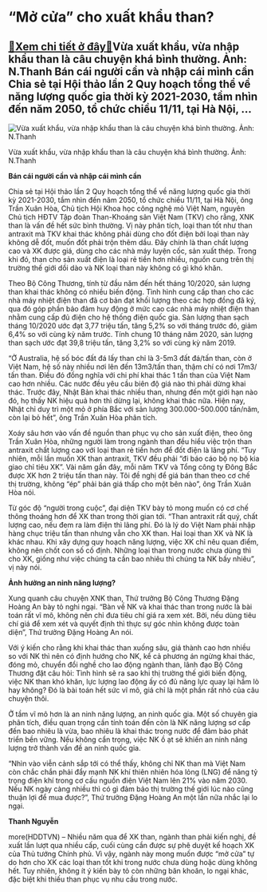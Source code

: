 “Mở cửa” cho xuất khẩu than?
============================

[:gift:Xem chi tiết ở đây:gift:](https://hddtvn.com/mo-cua-cho-xuat-khau-than/)Vừa xuất khẩu, vừa nhập khẩu than là câu chuyện khá bình thường. Ảnh: N.Thanh Bán cái người cần và nhập cái mình cần Chia sẻ tại Hội thảo lần 2 Quy hoạch tổng thể về năng lượng quốc gia thời kỳ 2021-2030, tầm nhìn đến năm 2050, tổ chức chiều 11/11, tại Hà Nội, …
----------------------------------------------------------------------------------------------------------------------------------------------------------------------------------------------------------------------------------------------------------------------





![Vừa xuất khẩu, vừa nhập khẩu than là câu chuyện khá bình thường.  	Ảnh: N.Thanh](https://hddtvn.com/wp-content/uploads/2021/01/4958_11-3502_z2090270683388_d00d97bc2f6c25ebc44479b676027caa.jpg "Vừa xuất khẩu, vừa nhập khẩu than là câu chuyện khá bình thường.  	Ảnh: N.Thanh")


Vừa xuất khẩu, vừa nhập khẩu than là câu chuyện khá bình thường. Ảnh: N.Thanh



**Bán cái người cần và nhập cái mình cần**


Chia sẻ tại Hội thảo lần 2 Quy hoạch tổng thể về năng lượng quốc gia thời kỳ 2021-2030, tầm nhìn đến năm 2050, tổ chức chiều 11/11, tại Hà Nội, ông Trần Xuân Hòa, Chủ tịch Hội Khoa học công nghệ mỏ Việt Nam, nguyên Chủ tịch HĐTV Tập đoàn Than-Khoáng sản Việt Nam (TKV) cho rằng, XNK than là vấn đề hết sức bình thường. Vị này phân tích, loại than tốt như than antraxit mà TKV khai thác không phải dùng cho đốt điện bởi loại than này không dễ đốt, muốn đốt phải trộn thêm dầu. Đây chính là than chất lượng cao và XK được giá, dùng cho các nhà máy luyện cốc, sản xuất thép. Trong khi đó, than cho sản xuất điện là loại rẻ tiền hơn nhiều, nguồn cung trên thị trường thế giới dồi dào và NK loại than này không có gì khó khăn.





Theo Bộ Công Thương, tính từ đầu năm đến hết tháng 10/2020, sản lượng than khai thác không có nhiều biến động. Tình hình cung cấp than cho các nhà máy nhiệt điện than đã cơ bản đạt khối lượng theo các hợp đồng đã ký, qua đó góp phần bảo đảm huy động ở mức cao các nhà máy nhiệt điện than nhằm cung cấp đủ điện cho hệ thống điện quốc gia. Sản lượng than sạch tháng 10/2020 ước đạt 3,77 triệu tấn, tăng 5,2% so với tháng trước đó, giảm 6,4% so với cùng kỳ năm trước. Tính chung 10 tháng năm 2020, sản lượng than sạch ước đạt 39,8 triệu tấn, tăng 3,2% so với cùng kỳ năm 2019.



“Ở Australia, hệ số bóc đất đá lấy than chỉ là 3-5m3 đất đá/tấn than, còn ở Việt Nam, hệ số này nhiều nơi lên đến 13m3/tấn than, thậm chí có nơi 17m3/ tấn than. Điều đó đồng nghĩa với chi phí khai thác 1 tấn than của Việt Nam cao hơn nhiều. Các nước đều yêu cầu biên độ giá nào thì phải dừng khai thác. Trước đây, Nhật Bản khai thác nhiều than, nhưng đến một giới hạn nào đó, họ thấy NK hiệu quả hơn thì dừng lại, không khai thác nữa. Hiện nay, Nhật chỉ duy trì một mỏ ở phía Bắc với sản lượng 300.000-500.000 tấn/năm, còn lại bỏ hết”, ông Trần Xuân Hòa phân tích.


Xoáy sâu hơn vào vấn đề nguồn than phục vụ cho sản xuất điện, theo ông Trần Xuân Hòa, những người làm trong ngành than đều hiểu việc trộn than antraxit chất lượng cao với loại than rẻ tiền hơn để đốt điện là lãng phí. “Tuy nhiên, mỗi lần muốn XK than antraxit, TKV đều phải “đi báo cáo bộ nọ bộ kia giao chỉ tiêu XK”. Vài năm gần đây, mỗi năm TKV và Tổng công ty Đông Bắc được XK hơn 2 triệu tấn than này. Tôi đề nghị để giá bán than theo cơ chế thị trường, không “ép” phải bán giá thấp cho một bên nào”, ông Trần Xuân Hòa nói.


Từ góc độ “người trong cuộc”, đại diện TKV bày tỏ mong muốn có cơ chế thông thoáng hơn để XK than trong thời gian tới. “Than antraxit rất quý, chất lượng cao, nếu đem ra làm điện thì lãng phí. Đó là lý do Việt Nam phải nhập hàng chục triệu tấn than nhưng vẫn cho XK than. Hai loại than XK và NK là khác nhau. Khi xây dựng quy hoạch năng lượng, việc XK chỉ nêu quan điểm, không nên chốt con số cố định. Những loại than trong nước chưa dùng thì cho XK, giống như việc chúng ta cần bao nhiêu thì chúng ta NK bấy nhiêu”, vị này nói.


**Ảnh hưởng an ninh năng lượng?**


Xung quanh câu chuyện XNK than, Thứ trưởng Bộ Công Thương Đặng Hoàng An bày tỏ nghi ngại. “Bàn về NK và khai thác than trong nước là bài toán rất vĩ mô, không nên chỉ đưa tiêu chí giá ra xem xét. Bởi, nếu dùng tiêu chí giá để xem xét và quyết định thì thực sự góc nhìn không được toàn diện”, Thứ trưởng Đặng Hoàng An nói.


Với ý kiến cho rằng khi khai thác than xuống sâu, giá thành cao hơn nhiều so với NK thì nên có định hướng cho NK, kể cả phương án ngừng khai thác, đóng mỏ, chuyển đổi nghề cho lao động ngành than, lãnh đạo Bộ Công Thương đặt câu hỏi: Tình hình sẽ ra sao khi thị trường thế giới biến động, việc NK than khó khăn, lực lượng lao động ấy có đủ năng lực quay lại hầm lò hay không? Đó là bài toán hết sức vĩ mô, giá chỉ là một phần rất nhỏ của câu chuyện thôi.


Ở tầm vĩ mô hơn là an ninh năng lượng, an ninh quốc gia. Một số chuyên gia phân tích, điều quan trọng cần tính toán đến còn là NK năng lượng sơ cấp đến bao nhiêu là vừa, bao nhiêu là khai thác trong nước để đảm bảo phát triển bền vững. Nếu không cẩn trọng, việc NK ồ ạt sẽ khiến an ninh năng lượng trở thành vấn đề an ninh quốc gia.


“Nhìn vào viễn cảnh sắp tới có thể thấy, không chỉ NK than mà Việt Nam còn chắc chắn phải đẩy mạnh NK khí thiên nhiên hóa lỏng (LNG) để nâng tỷ trọng điện khí trong cơ cấu nguồn điện Việt Nam lên 21% vào năm 2030. Nếu NK ngày càng nhiều thì có gì đảm bảo thị trường thế giới lúc nào cũng thuận lợi để mua được?”, Thứ trưởng Đặng Hoàng An một lần nữa nhắc lại lo ngại.




**Thanh Nguyễn**



more(HDDTVN) – Nhiều năm qua để XK than, ngành than phải kiến nghị, đề xuất lần lượt qua nhiều cấp, cuối cùng cần được sự phê duyệt kế hoạch XK của Thủ tướng Chính phủ. Vì vậy, ngành này mong muốn được “mở cửa” tự do hơn cho XK các loại than tốt khi trong nước chưa dùng hoặc dùng không hết. Tuy nhiên, không ít ý kiến bày tỏ còn những băn khoăn, lo ngại khác, đặc biệt khi thiếu than phục vụ nhu cầu trong nước.

